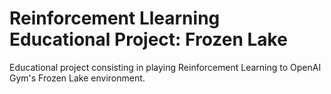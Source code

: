 # Reinforcement Llearning Educational Project: Frozen Lake

Educational project consisting in playing Reinforcement Learning to OpenAI Gym's Frozen Lake environment.
